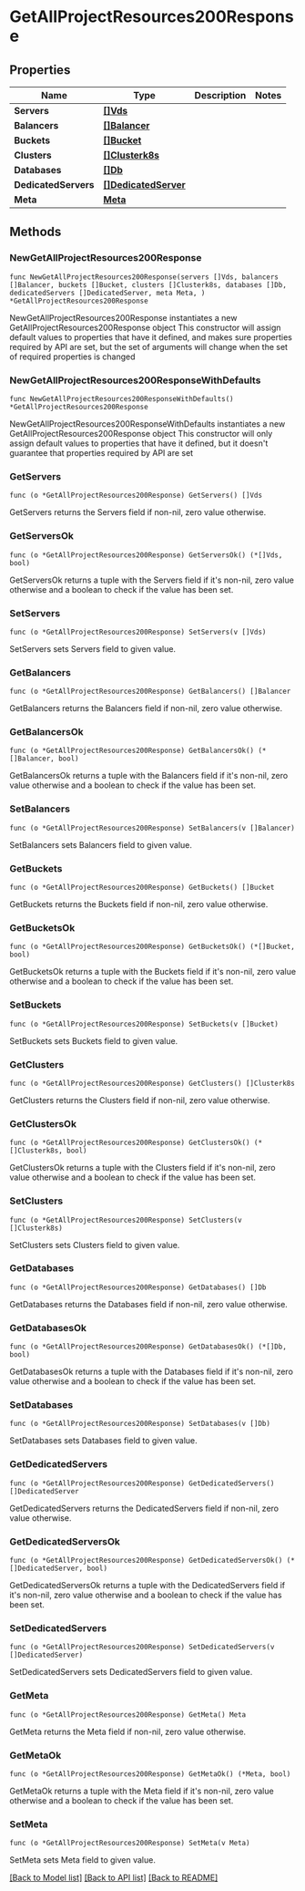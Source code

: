 # GetAllProjectResources200Response

## Properties

Name | Type | Description | Notes
------------ | ------------- | ------------- | -------------
**Servers** | [**[]Vds**](Vds.md) |  | 
**Balancers** | [**[]Balancer**](Balancer.md) |  | 
**Buckets** | [**[]Bucket**](Bucket.md) |  | 
**Clusters** | [**[]Clusterk8s**](Clusterk8s.md) |  | 
**Databases** | [**[]Db**](Db.md) |  | 
**DedicatedServers** | [**[]DedicatedServer**](DedicatedServer.md) |  | 
**Meta** | [**Meta**](Meta.md) |  | 

## Methods

### NewGetAllProjectResources200Response

`func NewGetAllProjectResources200Response(servers []Vds, balancers []Balancer, buckets []Bucket, clusters []Clusterk8s, databases []Db, dedicatedServers []DedicatedServer, meta Meta, ) *GetAllProjectResources200Response`

NewGetAllProjectResources200Response instantiates a new GetAllProjectResources200Response object
This constructor will assign default values to properties that have it defined,
and makes sure properties required by API are set, but the set of arguments
will change when the set of required properties is changed

### NewGetAllProjectResources200ResponseWithDefaults

`func NewGetAllProjectResources200ResponseWithDefaults() *GetAllProjectResources200Response`

NewGetAllProjectResources200ResponseWithDefaults instantiates a new GetAllProjectResources200Response object
This constructor will only assign default values to properties that have it defined,
but it doesn't guarantee that properties required by API are set

### GetServers

`func (o *GetAllProjectResources200Response) GetServers() []Vds`

GetServers returns the Servers field if non-nil, zero value otherwise.

### GetServersOk

`func (o *GetAllProjectResources200Response) GetServersOk() (*[]Vds, bool)`

GetServersOk returns a tuple with the Servers field if it's non-nil, zero value otherwise
and a boolean to check if the value has been set.

### SetServers

`func (o *GetAllProjectResources200Response) SetServers(v []Vds)`

SetServers sets Servers field to given value.


### GetBalancers

`func (o *GetAllProjectResources200Response) GetBalancers() []Balancer`

GetBalancers returns the Balancers field if non-nil, zero value otherwise.

### GetBalancersOk

`func (o *GetAllProjectResources200Response) GetBalancersOk() (*[]Balancer, bool)`

GetBalancersOk returns a tuple with the Balancers field if it's non-nil, zero value otherwise
and a boolean to check if the value has been set.

### SetBalancers

`func (o *GetAllProjectResources200Response) SetBalancers(v []Balancer)`

SetBalancers sets Balancers field to given value.


### GetBuckets

`func (o *GetAllProjectResources200Response) GetBuckets() []Bucket`

GetBuckets returns the Buckets field if non-nil, zero value otherwise.

### GetBucketsOk

`func (o *GetAllProjectResources200Response) GetBucketsOk() (*[]Bucket, bool)`

GetBucketsOk returns a tuple with the Buckets field if it's non-nil, zero value otherwise
and a boolean to check if the value has been set.

### SetBuckets

`func (o *GetAllProjectResources200Response) SetBuckets(v []Bucket)`

SetBuckets sets Buckets field to given value.


### GetClusters

`func (o *GetAllProjectResources200Response) GetClusters() []Clusterk8s`

GetClusters returns the Clusters field if non-nil, zero value otherwise.

### GetClustersOk

`func (o *GetAllProjectResources200Response) GetClustersOk() (*[]Clusterk8s, bool)`

GetClustersOk returns a tuple with the Clusters field if it's non-nil, zero value otherwise
and a boolean to check if the value has been set.

### SetClusters

`func (o *GetAllProjectResources200Response) SetClusters(v []Clusterk8s)`

SetClusters sets Clusters field to given value.


### GetDatabases

`func (o *GetAllProjectResources200Response) GetDatabases() []Db`

GetDatabases returns the Databases field if non-nil, zero value otherwise.

### GetDatabasesOk

`func (o *GetAllProjectResources200Response) GetDatabasesOk() (*[]Db, bool)`

GetDatabasesOk returns a tuple with the Databases field if it's non-nil, zero value otherwise
and a boolean to check if the value has been set.

### SetDatabases

`func (o *GetAllProjectResources200Response) SetDatabases(v []Db)`

SetDatabases sets Databases field to given value.


### GetDedicatedServers

`func (o *GetAllProjectResources200Response) GetDedicatedServers() []DedicatedServer`

GetDedicatedServers returns the DedicatedServers field if non-nil, zero value otherwise.

### GetDedicatedServersOk

`func (o *GetAllProjectResources200Response) GetDedicatedServersOk() (*[]DedicatedServer, bool)`

GetDedicatedServersOk returns a tuple with the DedicatedServers field if it's non-nil, zero value otherwise
and a boolean to check if the value has been set.

### SetDedicatedServers

`func (o *GetAllProjectResources200Response) SetDedicatedServers(v []DedicatedServer)`

SetDedicatedServers sets DedicatedServers field to given value.


### GetMeta

`func (o *GetAllProjectResources200Response) GetMeta() Meta`

GetMeta returns the Meta field if non-nil, zero value otherwise.

### GetMetaOk

`func (o *GetAllProjectResources200Response) GetMetaOk() (*Meta, bool)`

GetMetaOk returns a tuple with the Meta field if it's non-nil, zero value otherwise
and a boolean to check if the value has been set.

### SetMeta

`func (o *GetAllProjectResources200Response) SetMeta(v Meta)`

SetMeta sets Meta field to given value.



[[Back to Model list]](../README.md#documentation-for-models) [[Back to API list]](../README.md#documentation-for-api-endpoints) [[Back to README]](../README.md)


